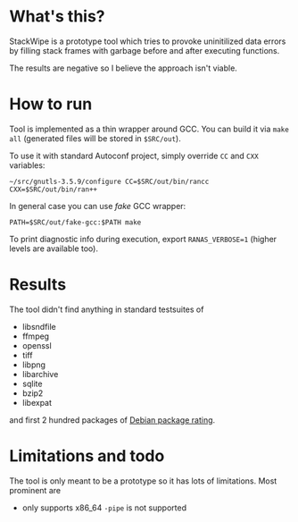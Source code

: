 # What's this?

StackWipe is a prototype tool which tries to provoke uninitilized data
errors by filling stack frames with garbage before and after executing
functions.

The results are negative so I believe the approach isn't viable.

# How to run

Tool is implemented as a thin wrapper around GCC. You can build it
via `make all` (generated files will be stored in `$SRC/out`).

To use it with standard Autoconf project, simply override `CC` and `CXX`
variables:

    ~/src/gnutls-3.5.9/configure CC=$SRC/out/bin/rancc CXX=$SRC/out/bin/ran++

In general case you can use _fake_ GCC wrapper:

    PATH=$SRC/out/fake-gcc:$PATH make

To print diagnostic info during execution, export `RANAS_VERBOSE=1` (higher
levels are available too).

# Results

The tool didn't find anything in standard testsuites of
* libsndfile
* ffmpeg
* openssl
* tiff
* libpng
* libarchive
* sqlite
* bzip2
* libexpat

and first 2 hundred packages of [Debian package rating](http://popcon.debian.org/by_vote).

# Limitations and todo

The tool is only meant to be a prototype so it has lots of limitations.
Most prominent are
* only supports x86\_64
 `-pipe` is not supported

